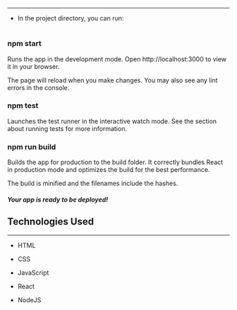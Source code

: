 <hr><ul>
<li>In the project directory, you can run:</li>
</ul>
<h1></h1>
<h3>npm start</h3>
<p>Runs the app in the development mode.
Open http://localhost:3000 to view it in your browser.</p>
<p>The page will reload when you make changes.
You may also see any lint errors in the console.</p>
<h3>npm test</h3>
<p>Launches the test runner in the interactive watch mode.
See the section about running tests for more information.</p>
<h3>npm run build</h3>
<p>Builds the app for production to the build folder.
It correctly bundles React in production mode and optimizes the build for the best performance.</p>
<p>The build is minified and the filenames include the hashes.</p>
<h5>Your app is ready to be deployed!</h5><h2>Technologies Used</h2>
<hr><ul>
<li>HTML</li>
</ul><ul>
<li>CSS</li>
</ul><ul>
<li>JavaScript</li>
</ul><ul>
<li>React</li>
</ul><ul>
<li>NodeJS</li>
</ul>

